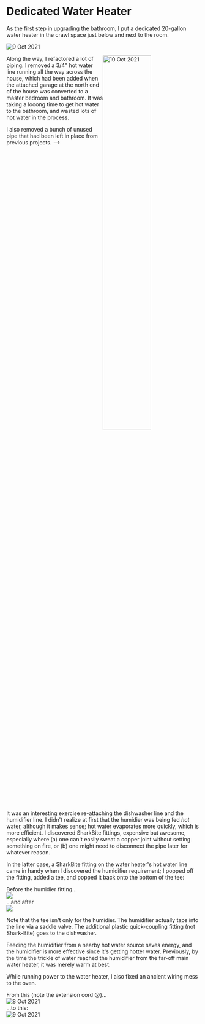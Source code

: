 # Dedicated Water Heater

As the first step in upgrading the bathroom, I put a dedicated 20-gallon water heater in the crawl space just below and next to the room.

![](images/IMG_3094.jpg "9 Oct 2021")

<style>
.clearfix::after {
  content: "";
  clear: both;
  display: table;
}
</style>
<div class="clearfix">
<img src="images/IMG_3095.jpg" alt="10 Oct 2021" width="50%" style="float:right">
Along the way, I refactored a lot of piping. I removed a 3/4" hot water line running all the way across the house, which had been added when the attached garage at the north end of the house was converted to a master bedroom and bathroom.  It was taking a looong time to get hot water to the bathroom, and wasted lots of hot water in the process.

I also removed a bunch of unused pipe that had been left in place from previous projects. -->
</div>

It was an interesting exercise re-attaching the dishwasher line and the humidifier line. I didn't realize at first that the humidier was being fed *hot* water, although it makes sense; hot water evaporates more quickly, which is more efficient.  I discovered SharkBite fittings, expensive but awesome, especially where (a) one can't easily sweat a copper joint without setting something on fire, or (b) one might need to disconnect the pipe later for whatever reason. 

In the latter case, a SharkBite fitting on the water heater's hot water line came in handy when I discovered the humidifier requirement; I popped off the fitting, added a tee, and popped it back onto the bottom of the tee:

<div class="img-row"> 
 <div class="img-gallery">
    <div> Before the humidier fitting... </div>
   <img src="images/2021-10-09-water-heater-install-hookup-IMG_3093.JPG">
 </div>
 <div class="img-gallery">
    <div>...and after </div>
   <img src="images/IMG_3170.JPG">
 </div>
</div>

Note that the tee isn't only for the humidier.  The humidifier actually taps into the line via a saddle valve.  The additional plastic quick-coupling fitting (not Shark-Bite) goes to the dishwasher.

Feeding the humidifier from a nearby hot water source saves energy, and the humidifier is more effective since it's getting hotter water.  Previously, by the time the trickle of water reached the humidifier from the far-off main water heater, it was merely warm at best.

While running power to the water heater, I also fixed an ancient wiring mess to the oven.

<div class="img-row"> 
  <div class="img-gallery">
    <div>From this (note the extension cord 😮)... </div>
    <img src="images/2021-10-08-water-heater-install-wiring-before-IMG_3089.jpg" alt="8 Oct 2021">
  </div>
  <div class="img-gallery">
    <div> ...to this: </div>
    <img src="images/2021-10-09-water-heater-install-wiring-after-IMG_3091.jpg"  alt="9 Oct 2021">
  </div>
</div>

